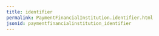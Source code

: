 ```yaml
---
title: identifier
permalink: PaymentFinancialInstitution.identifier.html
jsonid: paymentfinancialinstitution_identifier
---
```

